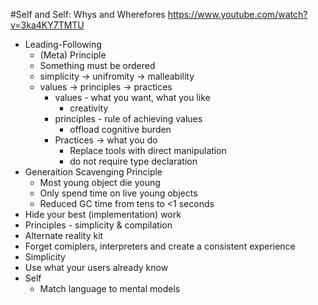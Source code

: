 #Self and Self: Whys and Wherefores
https://www.youtube.com/watch?v=3ka4KY7TMTU

* Leading-Following
	* (Meta) Principle
	* Something must be ordered
	* simplicity -> unifromity -> malleability
	* values -> principles -> practices
		* values - what you want, what you like
			* creativity
		* principles - rule of achieving values
			* offload cognitive burden
		* Practices -> what you do
			* Replace tools with direct manipulation
			* do not require type declaration 
* Generaition Scavenging Principle
	* Most young object die young
	* Only spend time on live young objects
	* Reduced GC time from tens to <1 seconds
* Hide your best (implementation) work
* Principles - simplicity & compilation	 	
* Alternate reality kit
* Forget comiplers, interpreters and create a consistent experience
* Simplicity
* Use what your users already know
* Self
	* Match language to mental models